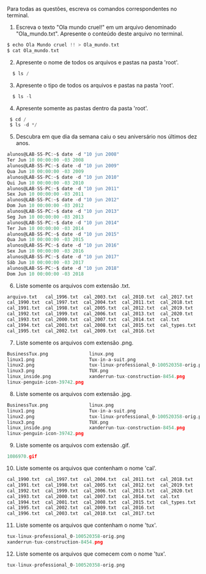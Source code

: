 Para todas as questões, escreva os comandos correspondentes no terminal.

1. Escreva o texto "Ola mundo cruel!" em um arquivo denominado "Ola_mundo.txt". Apresente o conteúdo deste arquivo no terminal.
  ```C
  $ echo Ola Mundo cruel !! > Ola_mundo.txt
  $ cat Ola_mundo.txt
  
  ```

2. Apresente o nome de todos os arquivos e pastas na pasta 'root'.
```C
  $ ls /

 ```
3. Apresente o tipo de todos os arquivos e pastas na pasta 'root'.
```C
  $ ls -l

 ```
4. Apresente somente as pastas dentro da pasta 'root'.
 ```C
  $ cd /
  $ ls -d */
   ```

5. Descubra em que dia da semana caiu o seu aniversário nos últimos dez anos.
  ```C
  alunos@LAB-SS-PC:~$ date -d "10 jun 2008"
  Ter Jun 10 00:00:00 -03 2008
  alunos@LAB-SS-PC:~$ date -d "10 jun 2009"
  Qua Jun 10 00:00:00 -03 2009
  alunos@LAB-SS-PC:~$ date -d "10 jun 2010"
  Qui Jun 10 00:00:00 -03 2010
  alunos@LAB-SS-PC:~$ date -d "10 jun 2011"
  Sex Jun 10 00:00:00 -03 2011
  alunos@LAB-SS-PC:~$ date -d "10 jun 2012"
  Dom Jun 10 00:00:00 -03 2012
  alunos@LAB-SS-PC:~$ date -d "10 jun 2013"
  Seg Jun 10 00:00:00 -03 2013
  alunos@LAB-SS-PC:~$ date -d "10 jun 2014"
  Ter Jun 10 00:00:00 -03 2014
  alunos@LAB-SS-PC:~$ date -d "10 jun 2015"
  Qua Jun 10 00:00:00 -03 2015
  alunos@LAB-SS-PC:~$ date -d "10 jun 2016"
  Sex Jun 10 00:00:00 -03 2016
  alunos@LAB-SS-PC:~$ date -d "10 jun 2017"
  Sáb Jun 10 00:00:00 -03 2017
  alunos@LAB-SS-PC:~$ date -d "10 jun 2018"
  Dom Jun 10 00:00:00 -03 2018
 ```
6. Liste somente os arquivos com extensão .txt.

```C
arquivo.txt   cal_1996.txt  cal_2003.txt  cal_2010.txt  cal_2017.txt
cal_1990.txt  cal_1997.txt  cal_2004.txt  cal_2011.txt  cal_2018.txt
cal_1991.txt  cal_1998.txt  cal_2005.txt  cal_2012.txt  cal_2019.txt
cal_1992.txt  cal_1999.txt  cal_2006.txt  cal_2013.txt  cal_2020.txt
cal_1993.txt  cal_2000.txt  cal_2007.txt  cal_2014.txt  cal.txt
cal_1994.txt  cal_2001.txt  cal_2008.txt  cal_2015.txt  cal_types.txt
cal_1995.txt  cal_2002.txt  cal_2009.txt  cal_2016.txt
```

7. Liste somente os arquivos com extensão .png.
```C
BusinessTux.png               linux.png
linux1.png                    Tux-in-a-suit.png
linux2.png                    tux-linux-professional_0-100520358-orig.png
linux3.png                    TUX.png
linux_inside.png              xanderrun-tux-construction-8454.png
linux-penguin-icon-39742.png
```

8. Liste somente os arquivos com extensão .jpg.
```C
BusinessTux.png               linux.png
linux1.png                    Tux-in-a-suit.png
linux2.png                    tux-linux-professional_0-100520358-orig.png
linux3.png                    TUX.png
linux_inside.png              xanderrun-tux-construction-8454.png
linux-penguin-icon-39742.png
```
9. Liste somente os arquivos com extensão .gif.
```C
1086970.gif
```

10. Liste somente os arquivos que contenham o nome 'cal'.
```C
cal_1990.txt  cal_1997.txt  cal_2004.txt  cal_2011.txt  cal_2018.txt
cal_1991.txt  cal_1998.txt  cal_2005.txt  cal_2012.txt  cal_2019.txt
cal_1992.txt  cal_1999.txt  cal_2006.txt  cal_2013.txt  cal_2020.txt
cal_1993.txt  cal_2000.txt  cal_2007.txt  cal_2014.txt  cal.txt
cal_1994.txt  cal_2001.txt  cal_2008.txt  cal_2015.txt  cal_types.txt
cal_1995.txt  cal_2002.txt  cal_2009.txt  cal_2016.txt
cal_1996.txt  cal_2003.txt  cal_2010.txt  cal_2017.txt
```
11. Liste somente os arquivos que contenham o nome 'tux'.
```C
tux-linux-professional_0-100520358-orig.png
xanderrun-tux-construction-8454.png
```
12. Liste somente os arquivos que comecem com o nome 'tux'.
```C
tux-linux-professional_0-100520358-orig.png
```
